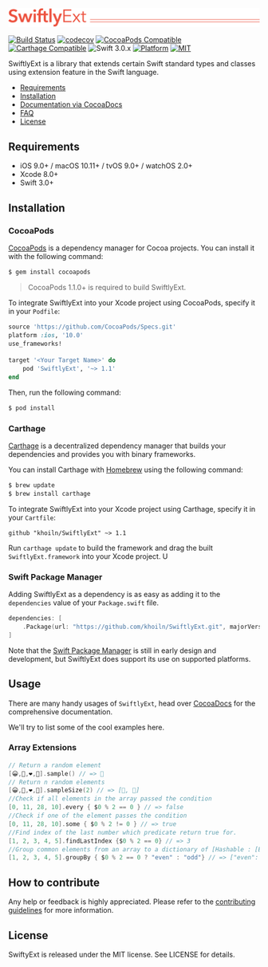 ![](Logo/logo.png)

[![Build Status](https://travis-ci.org/khoiln/SwiftlyExt.svg?branch=master)](https://travis-ci.org/khoiln/SwiftlyExt)
[![codecov](https://codecov.io/gh/khoiln/SwiftlyExt/branch/master/graph/badge.svg)](https://codecov.io/gh/khoiln/SwiftlyExt)
[![CocoaPods Compatible](https://img.shields.io/cocoapods/v/SwiftlyExt.svg)](https://img.shields.io/cocoapods/v/SwiftlyExt.svg)
[![Carthage Compatible](https://img.shields.io/badge/Carthage-compatible-4BC51D.svg?style=flat)](https://github.com/Carthage/Carthage)
![Swift 3.0.x](https://img.shields.io/badge/Swift-3.0.x-orange.svg)
[![Platform](https://img.shields.io/cocoapods/p/SwiftlyExt.svg?style=flat)](http://cocoadocs.org/docsets/SwiftlyExt)
[![MIT](https://img.shields.io/badge/License-MIT-red.svg)](https://opensource.org/licenses/MIT)

SwiftlyExt is a library that extends certain Swift standard types and classes using extension feature in the Swift language.

- [Requirements](#requirements)
- [Installation](#installation)
- [Documentation via CocoaDocs](http://cocoadocs.org/docsets/SwiftlyExt/)
- [FAQ](#faq)
- [License](#license)

## Requirements

- iOS 9.0+ / macOS 10.11+ / tvOS 9.0+ / watchOS 2.0+
- Xcode 8.0+
- Swift 3.0+

## Installation

### CocoaPods

[CocoaPods](http://cocoapods.org) is a dependency manager for Cocoa projects. You can install it with the following command:

```bash
$ gem install cocoapods
```

> CocoaPods 1.1.0+ is required to build SwiftlyExt.

To integrate SwiftlyExt into your Xcode project using CocoaPods, specify it in your `Podfile`:

```ruby
source 'https://github.com/CocoaPods/Specs.git'
platform :ios, '10.0'
use_frameworks!

target '<Your Target Name>' do
    pod 'SwiftlyExt', '~> 1.1'
end
```

Then, run the following command:

```bash
$ pod install
```

### Carthage

[Carthage](https://github.com/Carthage/Carthage) is a decentralized dependency manager that builds your dependencies and provides you with binary frameworks.

You can install Carthage with [Homebrew](http://brew.sh/) using the following command:

```bash
$ brew update
$ brew install carthage
```

To integrate SwiftlyExt into your Xcode project using Carthage, specify it in your `Cartfile`:

```ogdl
github "khoiln/SwiftlyExt" ~> 1.1
```

Run `carthage update` to build the framework and drag the built `SwiftlyExt.framework` into your Xcode project. U

### Swift Package Manager

Adding SwiftlyExt as a dependency is as easy as adding it to the `dependencies` value of your `Package.swift` file.

```swift
dependencies: [
    .Package(url: "https://github.com/khoiln/SwiftlyExt.git", majorVersion: 1)
]
```

Note that the [Swift Package Manager](https://swift.org/package-manager/) is still in early design and development, but SwiftlyExt does support its use on supported platforms.

## Usage

There are many handy usages of `SwiftlyExt`, head over [CocoaDocs](http://cocoadocs.org/docsets/SwiftlyExt/) for the comprehensive documentation.

We'll try to list some of the cool examples here.

### Array Extensions

```swift
// Return a random element
[😀,🤡,❤️,💋].sample() // => 💋
// Return n random elements
[😀,🤡,❤️,💋].sampleSize(2) // => [🤡, 💋]
//Check if all elements in the array passed the condition
[0, 11, 28, 10].every { $0 % 2 == 0 } // => false
//Check if one of the element passes the condition
[0, 11, 28, 10].some { $0 % 2 != 0 } // => true
//Find index of the last number which predicate return true for.
[1, 2, 3, 4, 5].findLastIndex {$0 % 2 == 0} // => 3 
//Group common elements from an array to a dictionary of [Hashable : [Element]]
[1, 2, 3, 4, 5].groupBy { $0 % 2 == 0 ? "even" : "odd"} // => ["even": [2,4], "odd": [1,3,5]]
```

## How to contribute
Any help or feedback is highly appreciated. Please refer to the [contributing guidelines](https://github.com/khoiln/SwiftlyExt/blob/master/CONTRIBUTING.md) for more information.

## License

SwiftyExt is released under the MIT license. See LICENSE for details.
